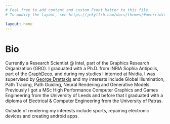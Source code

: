 ```yaml
---
# Feel free to add content and custom Front Matter to this file.
# To modify the layout, see https://jekyllrb.com/docs/themes/#overriding-theme-defaults

layout: home
---
```


# Bio

Currently a Research Scientist @ Intel, part of the Graphics Research Organization (GRO). I graduated with a Ph.D. from INRIA Sophia Antipolis, part of the [GraphDeco](https://team.inria.fr/graphdeco/), and during my studies I interned at Nvidia. I was supervised by [George Drettakis](http://www-sop.inria.fr/members/George.Drettakis/) and my interests include Global Illumination, Path Tracing, Path Guiding, Neural Rendering and Generative Models. Previously I got a MSc High Performance Computer Graphics and Games Engineering from the University of Leeds and before that I graduated with a diploma of Electrical & Computer Engineering from the University of Patras.

Outside of rendering my interests include sports, repairing electronic devices and creating android apps.


